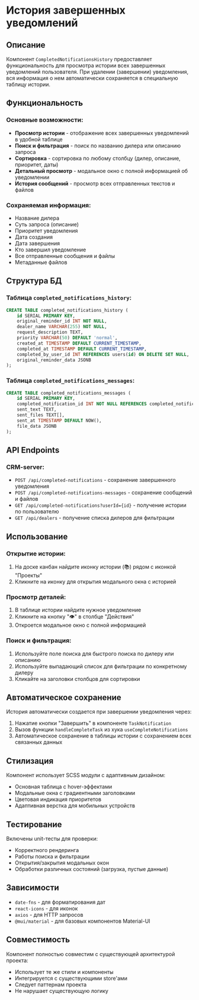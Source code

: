 # История завершенных уведомлений

## Описание

Компонент `CompletedNotificationsHistory` предоставляет функциональность для просмотра истории всех завершенных уведомлений пользователя. При удалении (завершении) уведомления, вся информация о нем автоматически сохраняется в специальную таблицу истории.

## Функциональность

### Основные возможности:

- **Просмотр истории** - отображение всех завершенных уведомлений в удобной таблице
- **Поиск и фильтрация** - поиск по названию дилера или описанию запроса
- **Сортировка** - сортировка по любому столбцу (дилер, описание, приоритет, даты)
- **Детальный просмотр** - модальное окно с полной информацией об уведомлении
- **История сообщений** - просмотр всех отправленных текстов и файлов

### Сохраняемая информация:

- Название дилера
- Суть запроса (описание)
- Приоритет уведомления
- Дата создания
- Дата завершения
- Кто завершил уведомление
- Все отправленные сообщения и файлы
- Метаданные файлов

## Структура БД

### Таблица `completed_notifications_history`:

```sql
CREATE TABLE completed_notifications_history (
    id SERIAL PRIMARY KEY,
    original_reminder_id INT NOT NULL,
    dealer_name VARCHAR(255) NOT NULL,
    request_description TEXT,
    priority VARCHAR(50) DEFAULT 'normal',
    created_at TIMESTAMP DEFAULT CURRENT_TIMESTAMP,
    completed_at TIMESTAMP DEFAULT CURRENT_TIMESTAMP,
    completed_by_user_id INT REFERENCES users(id) ON DELETE SET NULL,
    original_reminder_data JSONB
);
```

### Таблица `completed_notifications_messages`:

```sql
CREATE TABLE completed_notifications_messages (
    id SERIAL PRIMARY KEY,
    completed_notification_id INT NOT NULL REFERENCES completed_notifications_history(id) ON DELETE CASCADE,
    sent_text TEXT,
    sent_files TEXT[],
    sent_at TIMESTAMP DEFAULT NOW(),
    file_data JSONB
);
```

## API Endpoints

### CRM-server:

- `POST /api/completed-notifications` - сохранение завершенного уведомления
- `POST /api/completed-notifications-messages` - сохранение сообщений и файлов
- `GET /api/completed-notifications?userId={id}` - получение истории по пользователю
- `GET /api/dealers` - получение списка дилеров для фильтрации

## Использование

### Открытие истории:

1. На доске канбан найдите иконку истории (📚) рядом с иконкой "Проекты"
2. Кликните на иконку для открытия модального окна с историей

### Просмотр деталей:

1. В таблице истории найдите нужное уведомление
2. Кликните на кнопку "👁" в столбце "Действия"
3. Откроется модальное окно с полной информацией

### Поиск и фильтрация:

1. Используйте поле поиска для быстрого поиска по дилеру или описанию
2. Используйте выпадающий список для фильтрации по конкретному дилеру
3. Кликайте на заголовки столбцов для сортировки

## Автоматическое сохранение

История автоматически создается при завершении уведомления через:

1. Нажатие кнопки "Завершить" в компоненте `TaskNotification`
2. Вызов функции `handleCompleteTask` из хука `useCompleteNotifications`
3. Автоматическое сохранение в таблицы истории с сохранением всех связанных данных

## Стилизация

Компонент использует SCSS модули с адаптивным дизайном:

- Основная таблица с hover-эффектами
- Модальные окна с градиентными заголовками
- Цветовая индикация приоритетов
- Адаптивная верстка для мобильных устройств

## Тестирование

Включены unit-тесты для проверки:

- Корректного рендеринга
- Работы поиска и фильтрации
- Открытия/закрытия модальных окон
- Обработки различных состояний (загрузка, пустые данные)

## Зависимости

- `date-fns` - для форматирования дат
- `react-icons` - для иконок
- `axios` - для HTTP запросов
- `@mui/material` - для базовых компонентов Material-UI

## Совместимость

Компонент полностью совместим с существующей архитектурой проекта:

- Использует те же стили и компоненты
- Интегрируется с существующими store'ами
- Следует паттернам проекта
- Не нарушает существующую логику
